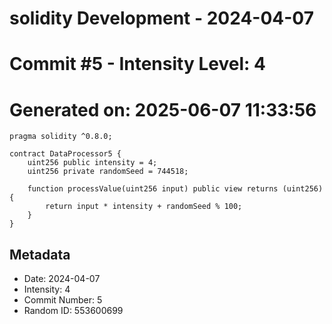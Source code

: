 ﻿# solidity Development - 2024-04-07
# Commit #5 - Intensity Level: 4
# Generated on: 2025-06-07 11:33:56
```solidity
pragma solidity ^0.8.0;

contract DataProcessor5 {
    uint256 public intensity = 4;
    uint256 private randomSeed = 744518;

    function processValue(uint256 input) public view returns (uint256) {
        return input * intensity + randomSeed % 100;
    }
}
```
## Metadata
- Date: 2024-04-07
- Intensity: 4
- Commit Number: 5
- Random ID: 553600699
